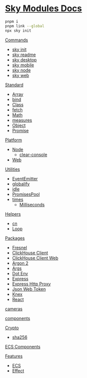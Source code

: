 <!--- This README was auto-generated using "pnpm exec sky readme" --> 

# [Sky Modules Docs](README.md)

```sh
pnpm i
pnpm link --global
npx sky init

```

[Commands](%5Fcommands%2FREADME.md)   
* [sky init](%5Fcommands%2F%5Fdocs%2Fsky-init%2FREADME.md)
* [sky readme](%5Fcommands%2F%5Fdocs%2Fsky-readme%2FREADME.md)
* [sky desktop](%5Fcommands%2F%5Fdocs%2Fsky-desktop%2FREADME.md)
* [sky mobile](%5Fcommands%2F%5Fdocs%2Fsky-mobile%2FREADME.md)
* [sky node](%5Fcommands%2F%5Fdocs%2Fsky-node%2FREADME.md)
* [sky web](%5Fcommands%2F%5Fdocs%2Fsky-web%2FREADME.md)
  
[Standard](standard%2FREADME.md)   
* [Array](standard%2FArray%2FREADME.md)
* [bind](standard%2Fbind%2FREADME.md)
* [Class](standard%2FClass%2FREADME.md)
* [fetch](standard%2Ffetch%2FREADME.md)
* [Math](standard%2FMath%2FREADME.md)
* [measures](standard%2Fmeasures%2FREADME.md)
* [Object](standard%2FObject%2FREADME.md)
* [Promise](standard%2FPromise%2FREADME.md)
  
[Platform](platform%2FREADME.md)   
* [Node](platform%2Fnode%2FREADME.md)  
   * [clear-console](platform%2Fnode%2Fclear-console%2FREADME.md)
* [Web](platform%2Fweb%2FREADME.md)
  
[Utilities](utilities%2FREADME.md)   
* [EventEmitter](utilities%2FEventEmitter%2FREADME.md)
* [globalify](utilities%2Fglobalify%2FREADME.md)
* [idle](utilities%2Fidle%2FREADME.md)
* [PromisesPool](utilities%2FPromisesPool%2FREADME.md)
* [times](utilities%2Ftimes%2FREADME.md)  
   * [Milliseconds](utilities%2Ftimes%2Fmilliseconds%2FREADME.md)
  
[Helpers](helpers%2FREADME.md)   
* [cn](helpers%2FclassNames%2FREADME.md)
* [Loop](helpers%2FLoop%2FREADME.md)
  
[Packages](pkgs%2FREADME.md)   
* [Fresnel](pkgs%2F%40artsy%2Ffresnel%2FREADME.md)
* [ClickHouse Client](pkgs%2F%40clickhouse%2Fclient%2FREADME.md)
* [ClickHouse Client Web](pkgs%2F%40clickhouse%2Fclient-web%2FREADME.md)
* [Argon 2](pkgs%2Fargon2%2FREADME.md)
* [Args](pkgs%2Fargs%2FREADME.md)
* [Dot Env](pkgs%2Fdotenv%2FREADME.md)
* [Express](pkgs%2Fexpress%2FREADME.md)
* [Express Http Proxy](pkgs%2Fexpress-http-proxy%2FREADME.md)
* [Json Web Token](pkgs%2Fjsonwebtoken%2FREADME.md)
* [Knex](pkgs%2Fknex%2FREADME.md)
* [React](pkgs%2Freact%2FREADME.md)
  
[cameras](cameras%2FREADME.md)   
  
[components](components%2FREADME.md)   
  
[Crypto](crypto%2FREADME.md)   
* [sha256](crypto%2Fsha256%2FREADME.md)
  
[ECS Components](ecs%2FREADME.md)   
  
[Features](features%2FREADME.md)   
* [ECS](features%2Fecs%2FREADME.md)
* [Effect](features%2Feffect%2FREADME.md)
  